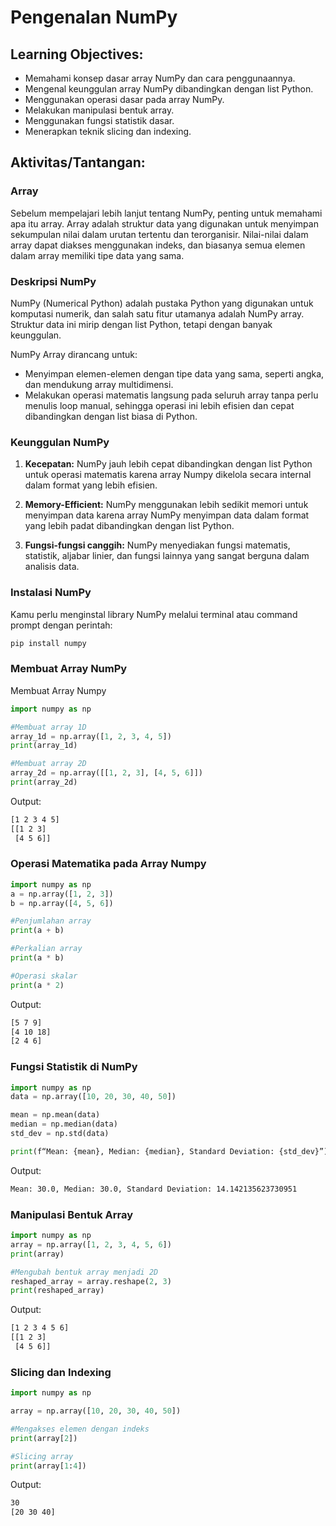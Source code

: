 # Pengenalan NumPy

## Learning Objectives:
- Memahami konsep dasar array NumPy dan cara penggunaannya.
- Mengenal keunggulan array NumPy dibandingkan dengan list Python.
- Menggunakan operasi dasar pada array NumPy.
- Melakukan manipulasi bentuk array.
- Menggunakan fungsi statistik dasar.
- Menerapkan teknik slicing dan indexing.

## Aktivitas/Tantangan:

### Array
Sebelum mempelajari lebih lanjut tentang NumPy, penting untuk memahami apa itu array. Array adalah struktur data yang digunakan untuk menyimpan sekumpulan nilai dalam urutan tertentu dan terorganisir. Nilai-nilai dalam array dapat diakses menggunakan indeks, dan biasanya semua elemen dalam array memiliki tipe data yang sama.

### Deskripsi NumPy
NumPy (Numerical Python) adalah pustaka Python yang digunakan untuk komputasi numerik, dan salah satu fitur utamanya adalah NumPy array. Struktur data ini mirip dengan list Python, tetapi dengan banyak keunggulan.

NumPy Array dirancang untuk:
- Menyimpan elemen-elemen dengan tipe data yang sama, seperti angka, dan mendukung array multidimensi.
- Melakukan operasi matematis langsung pada seluruh array tanpa perlu menulis loop manual, sehingga operasi ini lebih efisien dan cepat dibandingkan dengan list biasa di Python.

### Keunggulan NumPy
1. **Kecepatan:**
   NumPy jauh lebih cepat dibandingkan dengan list Python untuk operasi matematis karena array Numpy dikelola secara internal dalam format yang lebih efisien.
   
2. **Memory-Efficient:**
   NumPy menggunakan lebih sedikit memori untuk menyimpan data karena array NumPy menyimpan data dalam format yang lebih padat dibandingkan dengan list Python.
   
3. **Fungsi-fungsi canggih:**
   NumPy menyediakan fungsi matematis, statistik, aljabar linier, dan fungsi lainnya yang sangat berguna dalam analisis data.

### Instalasi NumPy
Kamu perlu menginstal library NumPy melalui terminal atau command prompt dengan perintah:

```bash
pip install numpy
```

### Membuat Array NumPy
Membuat Array Numpy
```python
import numpy as np

#Membuat array 1D
array_1d = np.array([1, 2, 3, 4, 5])
print(array_1d)

#Membuat array 2D
array_2d = np.array([[1, 2, 3], [4, 5, 6]])
print(array_2d)
```

Output:
```bash
[1 2 3 4 5]
[[1 2 3]
 [4 5 6]]
```

### Operasi Matematika pada Array Numpy
```python
import numpy as np
a = np.array([1, 2, 3])
b = np.array([4, 5, 6])

#Penjumlahan array
print(a + b)

#Perkalian array
print(a * b)

#Operasi skalar
print(a * 2)
```

Output:
```bash
[5 7 9]
[4 10 18]
[2 4 6]
```

### Fungsi Statistik di NumPy
```python
import numpy as np
data = np.array([10, 20, 30, 40, 50])

mean = np.mean(data)
median = np.median(data)
std_dev = np.std(data)

print(f“Mean: {mean}, Median: {median}, Standard Deviation: {std_dev}”)
```

Output:
```bash
Mean: 30.0, Median: 30.0, Standard Deviation: 14.142135623730951
```

### Manipulasi Bentuk Array
```python
import numpy as np
array = np.array([1, 2, 3, 4, 5, 6])
print(array)

#Mengubah bentuk array menjadi 2D
reshaped_array = array.reshape(2, 3)
print(reshaped_array)
```

Output:
```bash
[1 2 3 4 5 6]
[[1 2 3]
 [4 5 6]]
```

### Slicing dan Indexing
```python
import numpy as np

array = np.array([10, 20, 30, 40, 50])

#Mengakses elemen dengan indeks
print(array[2])

#Slicing array
print(array[1:4])
```

Output:
```bash
30
[20 30 40]
```
